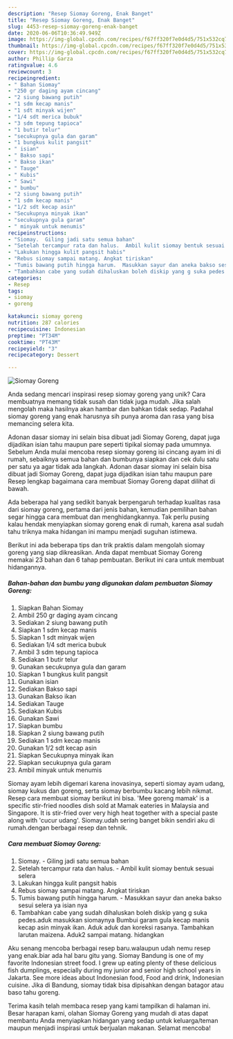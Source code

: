 ```yaml
---
description: "Resep Siomay Goreng, Enak Banget"
title: "Resep Siomay Goreng, Enak Banget"
slug: 4453-resep-siomay-goreng-enak-banget
date: 2020-06-06T10:36:49.949Z
image: https://img-global.cpcdn.com/recipes/f67ff320f7e0d4d5/751x532cq70/siomay-goreng-foto-resep-utama.jpg
thumbnail: https://img-global.cpcdn.com/recipes/f67ff320f7e0d4d5/751x532cq70/siomay-goreng-foto-resep-utama.jpg
cover: https://img-global.cpcdn.com/recipes/f67ff320f7e0d4d5/751x532cq70/siomay-goreng-foto-resep-utama.jpg
author: Phillip Garza
ratingvalue: 4.6
reviewcount: 3
recipeingredient:
- " Bahan Siomay"
- "250 gr daging ayam cincang"
- "2 siung bawang putih"
- "1 sdm kecap manis"
- "1 sdt minyak wijen"
- "1/4 sdt merica bubuk"
- "3 sdm tepung tapioca"
- "1 butir telur"
- "secukupnya gula dan garam"
- "1 bungkus kulit pangsit"
- " isian"
- " Bakso sapi"
- " Bakso ikan"
- " Tauge"
- " Kubis"
- " Sawi"
- " bumbu"
- "2 siung bawang putih"
- "1 sdm kecap manis"
- "1/2 sdt kecap asin"
- "Secukupnya minyak ikan"
- "secukupnya gula garam"
- " minyak untuk menumis"
recipeinstructions:
- "Siomay.  Giling jadi satu semua bahan"
- "Setelah tercampur rata dan halus.  Ambil kulit siomay bentuk sesuai selera"
- "Lakukan hingga kulit pangsit habis"
- "Rebus siomay sampai matang. Angkat tiriskan"
- "Tumis bawang putih hingga harum.  Masukkan sayur dan aneka bakso sesui selera ya isian nya"
- "Tambahkan cabe yang sudah dihaluskan boleh diskip yang g suka pedes.aduk masukkan siomaynya Bumbui garam gula kecap manis kecap asin minyak ikan. Aduk aduk dan koreksi rasanya. Tambahkan larutan maizena. Aduk2 sampai matang. hidangkan"
categories:
- Resep
tags:
- siomay
- goreng

katakunci: siomay goreng 
nutrition: 287 calories
recipecuisine: Indonesian
preptime: "PT34M"
cooktime: "PT43M"
recipeyield: "3"
recipecategory: Dessert

---
```



![Siomay Goreng](https://img-global.cpcdn.com/recipes/f67ff320f7e0d4d5/751x532cq70/siomay-goreng-foto-resep-utama.jpg)

Anda sedang mencari inspirasi resep siomay goreng yang unik? Cara membuatnya memang tidak susah dan tidak juga mudah. Jika salah mengolah maka hasilnya akan hambar dan bahkan tidak sedap. Padahal siomay goreng yang enak harusnya sih punya aroma dan rasa yang bisa memancing selera kita.

Adonan dasar siomay ini selain bisa dibuat jadi Siomay Goreng, dapat juga dijadikan isian tahu maupun pare seperti tipikal siomay pada umumnya. Sebelum Anda mulai mencoba resep siomay goreng isi cincang ayam ini di rumah, sebaiknya semua bahan dan bumbunya siapkan dan cek dulu satu per satu ya agar tidak ada langkah. Adonan dasar siomay ini selain bisa dibuat jadi Siomay Goreng, dapat juga dijadikan isian tahu maupun pare Resep lengkap bagaimana cara membuat Siomay Goreng dapat dilihat di bawah.

Ada beberapa hal yang sedikit banyak berpengaruh terhadap kualitas rasa dari siomay goreng, pertama dari jenis bahan, kemudian pemilihan bahan segar hingga cara membuat dan menghidangkannya. Tak perlu pusing kalau hendak menyiapkan siomay goreng enak di rumah, karena asal sudah tahu triknya maka hidangan ini mampu menjadi suguhan istimewa.


Berikut ini ada beberapa tips dan trik praktis dalam mengolah siomay goreng yang siap dikreasikan. Anda dapat membuat Siomay Goreng memakai 23 bahan dan 6 tahap pembuatan. Berikut ini cara untuk membuat hidangannya.

<!--inarticleads1-->

##### Bahan-bahan dan bumbu yang digunakan dalam pembuatan Siomay Goreng:

1. Siapkan  Bahan Siomay
1. Ambil 250 gr daging ayam cincang
1. Sediakan 2 siung bawang putih
1. Siapkan 1 sdm kecap manis
1. Siapkan 1 sdt minyak wijen
1. Sediakan 1/4 sdt merica bubuk
1. Ambil 3 sdm tepung tapioca
1. Sediakan 1 butir telur
1. Gunakan secukupnya gula dan garam
1. Siapkan 1 bungkus kulit pangsit
1. Gunakan  isian
1. Sediakan  Bakso sapi
1. Gunakan  Bakso ikan
1. Sediakan  Tauge
1. Sediakan  Kubis
1. Gunakan  Sawi
1. Siapkan  bumbu
1. Siapkan 2 siung bawang putih
1. Sediakan 1 sdm kecap manis
1. Gunakan 1/2 sdt kecap asin
1. Siapkan Secukupnya minyak ikan
1. Siapkan secukupnya gula garam
1. Ambil  minyak untuk menumis


Siomay ayam lebih digemari karena inovasinya, seperti siomay ayam udang, siomay kukus dan goreng, serta siomay berbumbu kacang lebih nikmat. Resep cara membuat siomay berikut ini bisa. &#39;Mee goreng mamak&#39; is a specific stir-fried noodles dish sold at Mamak eateries in Malaysia and Singapore. It is stir-fried over very high heat together with a special paste along with &#39;cucur udang&#39;. Siomay.udah sering banget bikin sendiri aku di rumah.dengan berbagai resep dan tehnik. 

<!--inarticleads2-->

##### Cara membuat Siomay Goreng:

1. Siomay.  - Giling jadi satu semua bahan
1. Setelah tercampur rata dan halus.  - Ambil kulit siomay bentuk sesuai selera
1. Lakukan hingga kulit pangsit habis
1. Rebus siomay sampai matang. Angkat tiriskan
1. Tumis bawang putih hingga harum.  - Masukkan sayur dan aneka bakso sesui selera ya isian nya
1. Tambahkan cabe yang sudah dihaluskan boleh diskip yang g suka pedes.aduk masukkan siomaynya Bumbui garam gula kecap manis kecap asin minyak ikan. Aduk aduk dan koreksi rasanya. Tambahkan larutan maizena. Aduk2 sampai matang. hidangkan


Aku senang mencoba berbagai resep baru.walaupun udah nemu resep yang enak.biar ada hal baru gitu yang. Siomay Bandung is one of my favorite Indonesian street food. I grew up eating plenty of these delicious fish dumplings, especially during my junior and senior high school years in Jakarta. See more ideas about Indonesian food, Food and drink, Indonesian cuisine. Jika di Bandung, siomay tidak bisa dipisahkan dengan batagor atau baso tahu goreng. 

Terima kasih telah membaca resep yang kami tampilkan di halaman ini. Besar harapan kami, olahan Siomay Goreng yang mudah di atas dapat membantu Anda menyiapkan hidangan yang sedap untuk keluarga/teman maupun menjadi inspirasi untuk berjualan makanan. Selamat mencoba!

